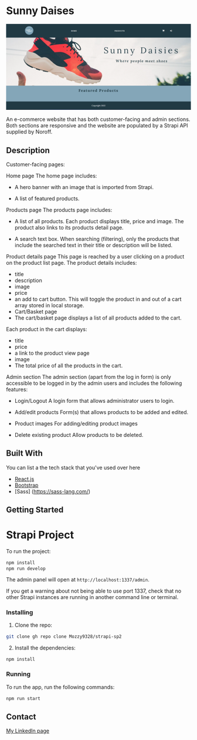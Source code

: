 # Sunny Daises

![image](https://github.com/Mozzy9328/strapi-sp2/blob/master/public/SunnyDays.png)

An e-commerce website that has both customer-facing and admin sections. Both sections are responsive and the website are populated by a Strapi API supplied by Noroff.

## Description

Customer-facing pages:

Home page
The home page includes:

- A hero banner with an image that is imported from Strapi.

- A list of featured products.

Products page
The products page includes:

- A list of all products. Each product displays title, price and image. The product also links to its products detail page.

- A search text box. When searching (filtering), only the products that include the searched text in their title or description will be listed.

Product details page
This page is reached by a user clicking on a product on the product list page.
The product details includes:

- title
- description
- image
- price
- an add to cart button. This will toggle the product in and out of a cart array stored in local storage.
- Cart/Basket page
- The cart/basket page displays a list of all products added to the cart.

Each product in the cart displays:

- title
- price
- a link to the product view page
- image
- The total price of all the products in the cart.

Admin section
The admin section (apart from the log in form) is only accessible to be logged in by the admin users and includes the following features:

- Login/Logout
  A login form that allows administrator users to login.

- Add/edit products
  Form(s) that allows products to be added and edited.

- Product images
  For adding/editing product images

- Delete existing product
  Allow products to be deleted.

## Built With

You can list a the tech stack that you've used over here

- [React.js](https://reactjs.org/)
- [Bootstrap](https://getbootstrap.com)
- [Sass] (https://sass-lang.com/)

## Getting Started

# Strapi Project

To run the project:

```
npm install
npm run develop
```

The admin panel will open at `http://localhost:1337/admin`.

If you get a warning about not being able to use port 1337, check that no other Strapi instances are running in another command line or terminal.

### Installing

1. Clone the repo:

```bash
git clone gh repo clone Mozzy9328/strapi-sp2
```

2. Install the dependencies:

```
npm install
```

### Running

To run the app, run the following commands:

```bash
npm run start
```

## Contact

[My LinkedIn page](www.linkedin.com/in/msalesforce)
